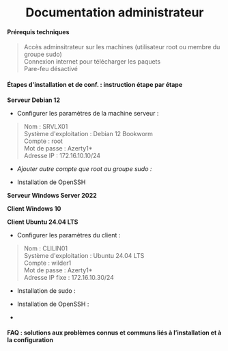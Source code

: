 <div align="center"><H1> Documentation administrateur </H1></div>

#### Prérequis techniques

> Accès adminsitrateur sur les machines (utilisateur root ou membre du groupe sudo)  
> Connexion internet pour télécharger les paquets  
> Pare-feu désactivé  


#### Étapes d'installation et de conf. : instruction étape par étape

**Serveur Debian 12**

* Configurer les paramètres de la machine serveur :

>  Nom : SRVLX01  
>  Système d'exploitation : Debian 12 Bookworm  
>  Compte : root  
>  Mot de passe : Azerty1*  
>  Adresse IP : 172.16.10.10/24  


* _Ajouter autre compte que root au groupe sudo :_

* Installation de OpenSSH

**Serveur Windows Server 2022**



**Client Windows 10**



**Client Ubuntu 24.04 LTS**

* Configurer les paramètres du client :

 > Nom : CLILIN01  
 > Système d'exploitation : Ubuntu 24.04 LTS  
 > Compte : wilder1  
 > Mot de passe : Azerty1*  
 > Adresse IP fixe : 172.16.10.30/24  

  * Installation de sudo :
 
  * Installation de OpenSSH : 

  * 


#### FAQ : solutions aux problèmes connus et communs liés à l’installation et à la configuration

